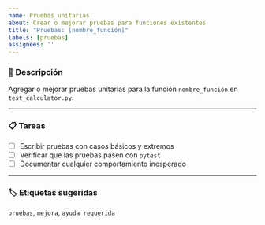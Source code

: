 ```yaml
---
name: Pruebas unitarias
about: Crear o mejorar pruebas para funciones existentes
title: "Pruebas: [nombre_función]"
labels: [pruebas]
assignees: ''
---
```


### 🧪 Descripción

Agregar o mejorar pruebas unitarias para la función `nombre_función` en `test_calculator.py`.

---

### 📋 Tareas

- [ ] Escribir pruebas con casos básicos y extremos
- [ ] Verificar que las pruebas pasen con `pytest`
- [ ] Documentar cualquier comportamiento inesperado

---

### 🏷️ Etiquetas sugeridas

`pruebas`, `mejora`, `ayuda requerida`